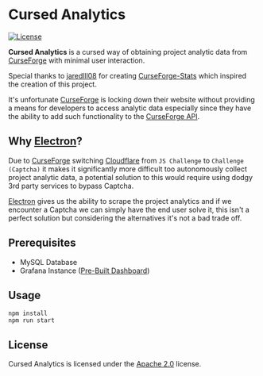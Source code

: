 # Cursed Analytics

[![License](https://lxgaming.github.io/badges/License-Apache%202.0-blue.svg)](https://www.apache.org/licenses/LICENSE-2.0)

**Cursed Analytics** is a cursed way of obtaining project analytic data from [CurseForge](https://www.curseforge.com/) with minimal user interaction.

Special thanks to [jaredlll08](https://github.com/jaredlll08) for creating [CurseForge-Stats](https://github.com/jaredlll08/CurseForge-Stats) which inspired the creation of this project.

It's unfortunate [CurseForge](https://www.curseforge.com/) is locking down their website without providing a means for developers to access analytic data especially since they have the ability to add such functionality to the [CurseForge API](https://support.curseforge.com/en/support/solutions/articles/9000197321-curseforge-api).

## Why [Electron](https://www.electronjs.org/)?
Due to [CurseForge](https://www.curseforge.com/) switching [Cloudflare](https://www.cloudflare.com/) from `JS Challenge` to `Challenge (Captcha)` it makes it significantly more difficult too autonomously collect project analytic data, a potential solution to this would require using dodgy 3rd party services to bypass Captcha.

[Electron](https://www.electronjs.org/) gives us the ability to scrape the project analytics and if we encounter a Captcha we can simply have the end user solve it, this isn't a perfect solution but considering the alternatives it's not a bad trade off.

## Prerequisites
- MySQL Database
- Grafana Instance ([Pre-Built Dashboard](https://github.com/jaredlll08/CurseForge-Stats/blob/master/grafana-dash.json))

## Usage
```
npm install
npm run start
```

## License
Cursed Analytics is licensed under the [Apache 2.0](https://www.apache.org/licenses/LICENSE-2.0) license.

